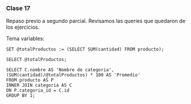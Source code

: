 ### Clase 17
Repaso previo a segundo parcial. Revisamos las queries que quedaron de los ejercicios.

Tema variables:

```
SET @totalProductos := (SELECT SUM(cantidad) FROM producto);

SELECT @totalProductos;

SELECT C.nombre AS 'Nombre de categoria', (SUM(cantidad)/@totalProductos) * 100 AS 'Promedio'
FROM producto AS P
INNER JOIN categoria AS C
ON P.categoria_id = C.id
GROUP BY 1;
```